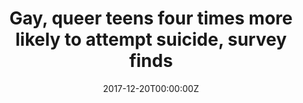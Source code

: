 ---
archived_link: https://web.archive.org/web/20210616195134/https://www.ajc.com/news/world/gay-teens-four-times-more-likely-attempt-suicide-survey-finds/4N5PHGcLQOZMAzpqZZNLjJ/
article: 'After analyzing the results, they found that lesbian, gay, bisexual and
  questioning teens were more than four times as likely to attempt suicide. >>RELATED:
  Black, gay and proud: one man''s quest to thrive In fact, about 25 percent of LGBQ
  teens said they attempted suicide at least once within the last year, compared to
  just six percent of heterosexual youth. Furthermore, 40 percent of LGBQ youth said
  they seriously considered suicide and 35 percent of LGBQ kids had actually planned
  a suicide, compared to 15 and 12 percent of heterosexual teens, respectively. Researchers
  lacked data on gender identity or transgender youth, who may have an even higher
  risk of suicide than gay and bisexual teens. When they took a closer look at the
  data, they discovered the risk for LGBQ males was even higher. Nearly 39 percent
  of bisexual boys had considered suicide. "There have been some indications that
  LGBQ youth face increased suicide risks, yet many believed the jury was still out,"
  coauthor John Ayers said in a statement. "Our study yields a clear verdict: LGBQ
  youth face staggeringly high suicide risks." Researchers now hope their findings
  help bring about change. They are encouraging health, political and social leaders
  to create strategies to help combat the issue. "Our work has identified a serious
  problem, but fortunately decades of science and experience can be leveraged to address
  LGBQ youth''s suicide risk," Ayers said. "Now is the time to act." >>RELATED: Gay
  teen''s organ donation denied'
date: '2017-12-20T00:00:00Z'
image:
  focal_point: Smart
original_link: https://www.ajc.com/news/world/gay-teens-four-times-more-likely-attempt-suicide-survey-finds/4N5PHGcLQOZMAzpqZZNLjJ/
summary: 'After analyzing the results, they found that lesbian, gay, bisexual and
  questioning teens were more than four times as likely to attempt suicide. >>RELATED:
  Black, gay and proud: one man''s quest to thrive In fact, about 25 percent of LGBQ
  teens said they attempted suicide at least once within the...'
title: Gay, queer teens four times more likely to attempt suicide, survey finds
---